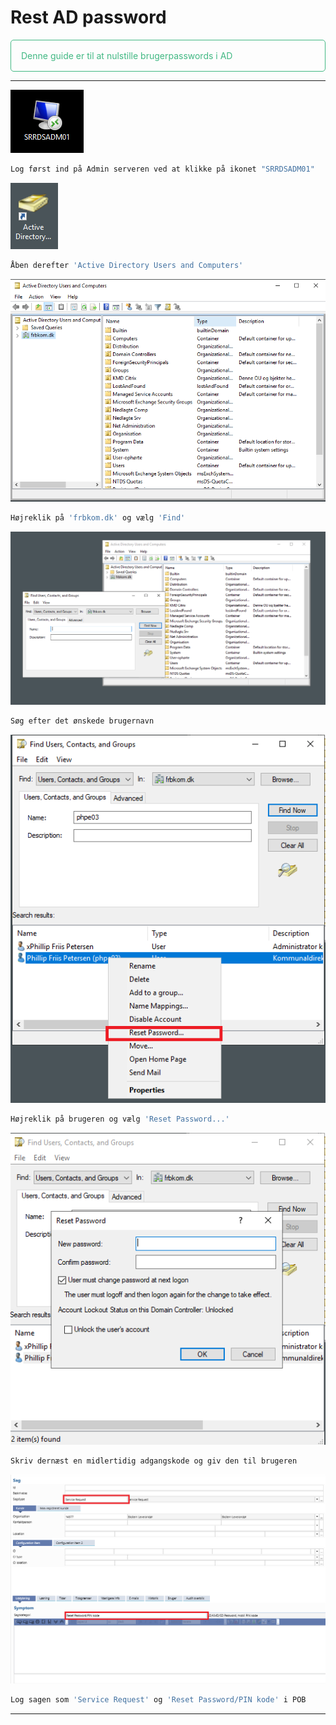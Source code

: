 # Rest AD password

<p style="color: #41B883; border: 1px solid #41B883; border-radius:5px; padding: 1rem;">Denne guide er til at nulstille brugerpasswords i AD</p>

---
![Admin server](AD6.png)
```js
Log først ind på Admin serveren ved at klikke på ikonet "SRRDSADM01"
```

![Active directory](AD_ikon.png)
```js
Åben derefter 'Active Directory Users and Computers'
```


![](AD1.png)
```js
Højreklik på 'frbkom.dk' og vælg 'Find'
```

![](AD2.png)
```js
Søg efter det ønskede brugernavn
```

![](AD3.png)
```js
Højreklik på brugeren og vælg 'Reset Password...'
```

![](AD4.png)
```js
Skriv dernæst en midlertidig adgangskode og giv den til brugeren
```

![](AD5.png)
```js
Log sagen som 'Service Request' og 'Reset Password/PIN kode' i POB
```
---
